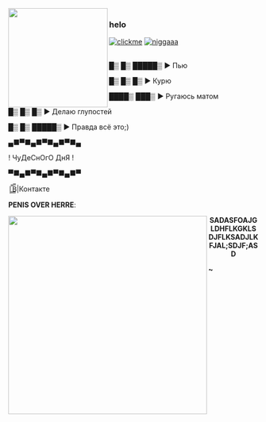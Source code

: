 <img align="left" src="https://i.imgur.com/8QouOya.png" width="200">

### helo

[![clickme](https://img.shields.io/badge/CLICK%20ME-blue)](https://gen1337.github.io/projects/2.html) [![niggaaa](https://img.shields.io/badge/NEVERLOSE.SS-8A2BE2)](https://gen1337.github.io/projects/nigga.html)

<br>
█▒ █▒ █████▒ ► Пью

█▒ █▒ █▒ ► Курю

████▒ ███▒ ► Ругаюсь матом

█▒ █▒ █▒ ► Делаю глупостей

█▒ █▒ █████▒ ► Правда всё это;)

▄■▀■▄■▀■▄■▀■▄

! ЧуДеСнОгО ДнЯ !

▀■▄■▀■▄■▀■▄■▀

|̳̿В̳̿|Контакте

**PENIS OVER HERRE**:

<img align="left" src="https://i.ytimg.com/vi/ZFQL1J5fMyA/oar2.jpg?sqp=-oaymwEiCNAFENAFSFqQAgHyq4qpAxEIARUAAAAAJQAAyEI9AICiQw==&rs=AOn4CLAoKqEGfjVDfaZmZCfjO9-i6Ymbeg" width="400">                                                                                                                                                                                                                                                                                                                                                                                                                                        

<center>

**SADASFOAJGLDHFLKGKLSDJFLKSADJLKFJAL;SDJF;ASD**

</center>





**~**
